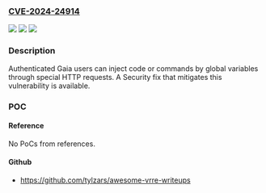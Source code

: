 ### [CVE-2024-24914](https://cve.mitre.org/cgi-bin/cvename.cgi?name=CVE-2024-24914)
![](https://img.shields.io/static/v1?label=Product&message=ClusterXL%2C%20Multi-Domain%20Security%20Management%2C%20Quantum%20Appliances%2C%20Quantum%20Maestro%2C%20Quantum%20Scalable%20Chassis%2C%20Quantum%20Security%20Gateways%2C%20Quantum%20Security%20Management&color=blue)
![](https://img.shields.io/static/v1?label=Version&message=%3D%20Check%20Point%20Quantum%20Gateways%20versions%20R81%2C%20R81.10%2C%20R81.20%20&color=brighgreen)
![](https://img.shields.io/static/v1?label=Vulnerability&message=CWE-914%3A%20Improper%20Control%20of%20Dynamically-Identified%20Variables&color=brighgreen)

### Description

Authenticated Gaia users can inject code or commands by global variables through special HTTP requests. A Security fix that mitigates this vulnerability is available.

### POC

#### Reference
No PoCs from references.

#### Github
- https://github.com/tylzars/awesome-vrre-writeups

